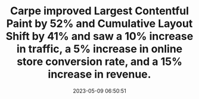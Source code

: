 ---
layout: post
title:  "Carpe improved Largest Contentful Paint by 52% and Cumulative Layout Shift by 41% and saw a 10% increase in traffic, a 5% increase in online store conversion rate, and a 15% increase in revenue."
storySource: "https://performance.shopify.com/blogs/blog/how-carpe-achieved-record-breaking-sales-by-focusing-on-performance-optimization"
date:   2023-05-09 06:50:51
tags:
 - bounce rate
 - conversion rate
 - traffic
 - revenue
 - "2023"
 - core web vitals
permalink: "/{{ page.date | date: '%Y/%m/%d' }}/{{ page.fileSlug }}/"
---